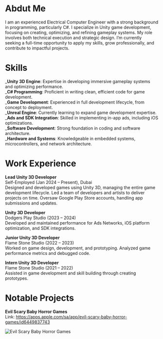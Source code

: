 
# Abdut Me
I am an experienced Electrical Computer Engineer with a strong background in programming, particularly C#. I specialize in Unity game development, focusing on creating, optimizing, and refining gameplay systems. My role involves both technical execution and strategic design. I’m currently seeking a full-time opportunity to apply my skills, grow professionally, and contribute to impactful projects.

# Skills
_**Unity 3D Engine**: Expertise in developing immersive gameplay systems and optimizing performance.<br>
_**C# Programming**: Proficient in writing clean, efficient code for game development.<br>
_**Game Development**: Experienced in full development lifecycle, from concept to deployment.<br>
_**Unreal Engine**: Currently learning to expand game development expertise.<br>
_**Ads and SDK Integration**: Skilled in implementing in-app ads, including iOS optimizations.<br>
_**Software Development**: Strong foundation in coding and software architecture.<br>
_**Hardware and Systems**: Knowledgeable in embedded systems, microcontrollers, and network architecture.<br>

# Work Experience
**Lead Unity 3D Developer**<br>
Self-Employed (Jan 2024 – Present), Dubai<br>
Designed and developed games using Unity 3D, managing the entire game development lifecycle.
Led a team of developers and artists to deliver projects on time.
Oversaw Google Play Store accounts, handling app submissions and updates.<br>

**Unity 3D Developer**<br>
Dodgers Play Studio (2023 – 2024)<br>
Developed and maintained performance for Ads Networks, iOS platform optimization, and SDK integrations.<br>

**Junior Unity 3D Developer**<br>
Flame Stone Studio (2022 – 2023)<br>
Worked on game design, development, and prototyping.
Analyzed game performance metrics and debugged code.<br>

**Intern Unity 3D Developer**<br>
Flame Stone Studio (2021 – 2022) <br>
Assisted in game development and skill building through creating prototypes.

# Notable Projects
**Evil Scary Baby Horror Games** <br>
Link: https://apps.apple.com/sa/app/evil-scary-baby-horror-games/id6449837743

![Evil Scary Baby Horror Games]()



